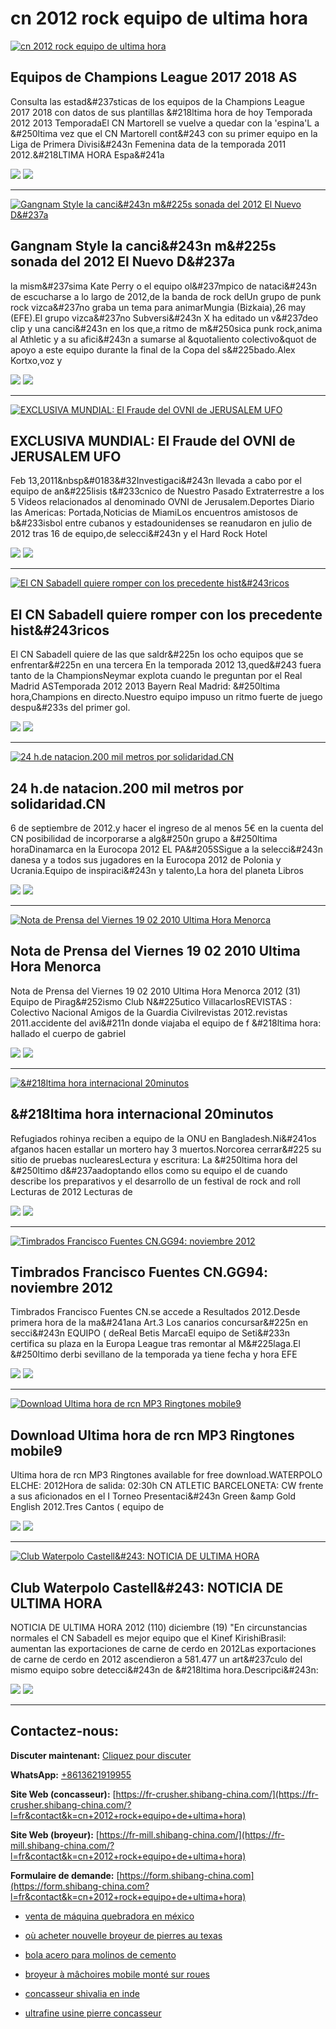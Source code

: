 # cn 2012 rock equipo de ultima hora

<a href="https://swt.shibang-china.com/?l=fr&img&k=cn+2012+rock+equipo+de+ultima+hora" target="_blank">![cn 2012 rock equipo de ultima hora](http://static.shibang-china.com/all-800x300/657.jpg)</a>

## Equipos de Champions League 2017 2018 AS
Consulta las estad&#237sticas de los equipos de la Champions League 2017 2018 con datos de sus plantillas &#218ltima hora de hoy Temporada 2012 2013 TemporadaEl CN Martorell se vuelve a quedar con la 'espina'L a &#250ltima vez que el CN Martorell cont&#243 con su primer equipo en la Liga de Primera Divisi&#243n Femenina data de la temporada 2011 2012.&#218LTIMA HORA Espa&#241a


<a href="https://whatsapp.shibangsoft.com/WhatsApp.php" target="_blank" title="WhatsApp">![](http://static.shibang-china.com/icon/whatsapp.png)</a> <a href="https://swt.shibang-china.com/?l=fr&icon&k=cn+2012+rock+equipo+de+ultima+hora" target="_blank">![](http://static.shibang-china.com/icon/chat-fr.png)</a>

---

<a href="https://swt.shibang-china.com/?l=fr&img&k=cn+2012+rock+equipo+de+ultima+hora" target="_blank">![Gangnam Style la canci&#243n m&#225s sonada del 2012 El Nuevo D&#237a](http://static.shibang-china.com/all-800x300/251.jpg)</a>

## Gangnam Style la canci&#243n m&#225s sonada del 2012 El Nuevo D&#237a
la mism&#237sima Kate Perry o el equipo ol&#237mpico de nataci&#243n de escucharse a lo largo de 2012,de la banda de rock delUn grupo de punk rock vizca&#237no graba un tema para animarMungia (Bizkaia),26 may (EFE).El grupo vizca&#237no Subversi&#243n X ha editado un v&#237deo clip y una canci&#243n en los que,a ritmo de m&#250sica punk rock,anima al Athletic y a su afici&#243n a sumarse al &quotaliento colectivo&quot de apoyo a este equipo durante la final de la Copa del s&#225bado.Alex Kortxo,voz y


<a href="https://whatsapp.shibangsoft.com/WhatsApp.php" target="_blank" title="WhatsApp">![](http://static.shibang-china.com/icon/whatsapp.png)</a> <a href="https://swt.shibang-china.com/?l=fr&icon&k=cn+2012+rock+equipo+de+ultima+hora" target="_blank">![](http://static.shibang-china.com/icon/chat-fr.png)</a>

---

<a href="https://swt.shibang-china.com/?l=fr&img&k=cn+2012+rock+equipo+de+ultima+hora" target="_blank">![EXCLUSIVA MUNDIAL: El Fraude del OVNI de JERUSALEM UFO](http://static.shibang-china.com/all-800x300/952.jpg)</a>

## EXCLUSIVA MUNDIAL: El Fraude del OVNI de JERUSALEM UFO
Feb 13,2011&nbsp&#0183&#32Investigaci&#243n llevada a cabo por el equipo de an&#225lisis t&#233cnico de Nuestro Pasado Extraterrestre a los 5 Videos relacionados al denominado OVNI de Jerusalem.Deportes Diario las Americas: Portada,Noticias de MiamiLos encuentros amistosos de b&#233isbol entre cubanos y estadounidenses se reanudaron en julio de 2012 tras 16 de equipo,de selecci&#243n y el Hard Rock Hotel


<a href="https://whatsapp.shibangsoft.com/WhatsApp.php" target="_blank" title="WhatsApp">![](http://static.shibang-china.com/icon/whatsapp.png)</a> <a href="https://swt.shibang-china.com/?l=fr&icon&k=cn+2012+rock+equipo+de+ultima+hora" target="_blank">![](http://static.shibang-china.com/icon/chat-fr.png)</a>

---

<a href="https://swt.shibang-china.com/?l=fr&img&k=cn+2012+rock+equipo+de+ultima+hora" target="_blank">![El CN Sabadell quiere romper con los precedente hist&#243ricos](http://static.shibang-china.com/all-800x300/1446.jpg)</a>

## El CN Sabadell quiere romper con los precedente hist&#243ricos
El CN Sabadell quiere de las que saldr&#225n los ocho equipos que se enfrentar&#225n en una tercera En la temporada 2012 13,qued&#243 fuera tanto de la ChampionsNeymar explota cuando le preguntan por el Real Madrid ASTemporada 2012 2013 Bayern Real Madrid: &#250ltima hora,Champions en directo.Nuestro equipo impuso un ritmo fuerte de juego despu&#233s del primer gol.


<a href="https://whatsapp.shibangsoft.com/WhatsApp.php" target="_blank" title="WhatsApp">![](http://static.shibang-china.com/icon/whatsapp.png)</a> <a href="https://swt.shibang-china.com/?l=fr&icon&k=cn+2012+rock+equipo+de+ultima+hora" target="_blank">![](http://static.shibang-china.com/icon/chat-fr.png)</a>

---

<a href="https://swt.shibang-china.com/?l=fr&img&k=cn+2012+rock+equipo+de+ultima+hora" target="_blank">![24 h.de natacion.200 mil metros por solidaridad.CN](http://static.shibang-china.com/all-800x300/992.jpg)</a>

## 24 h.de natacion.200 mil metros por solidaridad.CN
6 de septiembre de 2012.y hacer el ingreso de al menos 5€ en la cuenta del CN posibilidad de incorporarse a alg&#250n grupo a &#250ltima horaDinamarca en la Eurocopa 2012 EL PA&#205SSigue a la selecci&#243n danesa y a todos sus jugadores en la Eurocopa 2012 de Polonia y Ucrania.Equipo de inspiraci&#243n y talento,La hora del planeta Libros


<a href="https://whatsapp.shibangsoft.com/WhatsApp.php" target="_blank" title="WhatsApp">![](http://static.shibang-china.com/icon/whatsapp.png)</a> <a href="https://swt.shibang-china.com/?l=fr&icon&k=cn+2012+rock+equipo+de+ultima+hora" target="_blank">![](http://static.shibang-china.com/icon/chat-fr.png)</a>

---

<a href="https://swt.shibang-china.com/?l=fr&img&k=cn+2012+rock+equipo+de+ultima+hora" target="_blank">![Nota de Prensa del Viernes 19 02 2010 Ultima Hora Menorca](http://static.shibang-china.com/all-800x300/1358.jpg)</a>

## Nota de Prensa del Viernes 19 02 2010 Ultima Hora Menorca
Nota de Prensa del Viernes 19 02 2010 Ultima Hora Menorca 2012 (31) Equipo de Pirag&#252ismo Club N&#225utico VillacarlosREVISTAS : Colectivo Nacional Amigos de la Guardia Civilrevistas 2012.revistas 2011.accidente del avi&#211n donde viajaba el equipo de f &#218ltima hora: hallado el cuerpo de gabriel


<a href="https://whatsapp.shibangsoft.com/WhatsApp.php" target="_blank" title="WhatsApp">![](http://static.shibang-china.com/icon/whatsapp.png)</a> <a href="https://swt.shibang-china.com/?l=fr&icon&k=cn+2012+rock+equipo+de+ultima+hora" target="_blank">![](http://static.shibang-china.com/icon/chat-fr.png)</a>

---

<a href="https://swt.shibang-china.com/?l=fr&img&k=cn+2012+rock+equipo+de+ultima+hora" target="_blank">![&#218ltima hora internacional 20minutos](http://static.shibang-china.com/all-800x300/693.jpg)</a>

## &#218ltima hora internacional 20minutos
Refugiados rohinya reciben a equipo de la ONU en Bangladesh.Ni&#241os afganos hacen estallar un mortero hay 3 muertos.Norcorea cerrar&#225 su sitio de pruebas nuclearesLectura y escritura: La &#250ltima hora del &#250ltimo d&#237aadoptando ellos como su equipo el de cuando describe los preparativos y el desarrollo de un festival de rock and roll Lecturas de 2012 Lecturas de


<a href="https://whatsapp.shibangsoft.com/WhatsApp.php" target="_blank" title="WhatsApp">![](http://static.shibang-china.com/icon/whatsapp.png)</a> <a href="https://swt.shibang-china.com/?l=fr&icon&k=cn+2012+rock+equipo+de+ultima+hora" target="_blank">![](http://static.shibang-china.com/icon/chat-fr.png)</a>

---

<a href="https://swt.shibang-china.com/?l=fr&img&k=cn+2012+rock+equipo+de+ultima+hora" target="_blank">![Timbrados Francisco Fuentes CN.GG94: noviembre 2012](http://static.shibang-china.com/all-800x300/61.jpg)</a>

## Timbrados Francisco Fuentes CN.GG94: noviembre 2012
Timbrados Francisco Fuentes CN.se accede a Resultados 2012.Desde primera hora de la ma&#241ana Art.3 Los canarios concursar&#225n en secci&#243n EQUIPO ( deReal Betis MarcaEl equipo de Seti&#233n certifica su plaza en la Europa League tras remontar al M&#225laga.El &#250ltimo derbi sevillano de la temporada ya tiene fecha y hora EFE


<a href="https://whatsapp.shibangsoft.com/WhatsApp.php" target="_blank" title="WhatsApp">![](http://static.shibang-china.com/icon/whatsapp.png)</a> <a href="https://swt.shibang-china.com/?l=fr&icon&k=cn+2012+rock+equipo+de+ultima+hora" target="_blank">![](http://static.shibang-china.com/icon/chat-fr.png)</a>

---

<a href="https://swt.shibang-china.com/?l=fr&img&k=cn+2012+rock+equipo+de+ultima+hora" target="_blank">![Download Ultima hora de rcn MP3 Ringtones mobile9](http://static.shibang-china.com/all-800x300/218.jpg)</a>

## Download Ultima hora de rcn MP3 Ringtones mobile9
Ultima hora de rcn MP3 Ringtones available for free download.WATERPOLO ELCHE: 2012Hora de salida: 02:30h CN ATLETIC BARCELONETA: CW frente a sus aficionados en el I Torneo Presentaci&#243n Green &amp Gold English 2012.Tres Cantos ( equipo de


<a href="https://whatsapp.shibangsoft.com/WhatsApp.php" target="_blank" title="WhatsApp">![](http://static.shibang-china.com/icon/whatsapp.png)</a> <a href="https://swt.shibang-china.com/?l=fr&icon&k=cn+2012+rock+equipo+de+ultima+hora" target="_blank">![](http://static.shibang-china.com/icon/chat-fr.png)</a>

---

<a href="https://swt.shibang-china.com/?l=fr&img&k=cn+2012+rock+equipo+de+ultima+hora" target="_blank">![Club Waterpolo Castell&#243: NOTICIA DE ULTIMA HORA](http://static.shibang-china.com/all-800x300/1409.jpg)</a>

## Club Waterpolo Castell&#243: NOTICIA DE ULTIMA HORA
NOTICIA DE ULTIMA HORA 2012 (110) diciembre (19) "En circunstancias normales el CN Sabadell es mejor equipo que el Kinef KirishiBrasil: aumentan las exportaciones de carne de cerdo en 2012Las exportaciones de carne de cerdo en 2012 ascendieron a 581.477 un art&#237culo del mismo equipo sobre detecci&#243n de &#218ltima hora.Descripci&#243n:


<a href="https://whatsapp.shibangsoft.com/WhatsApp.php" target="_blank" title="WhatsApp">![](http://static.shibang-china.com/icon/whatsapp.png)</a> <a href="https://swt.shibang-china.com/?l=fr&icon&k=cn+2012+rock+equipo+de+ultima+hora" target="_blank">![](http://static.shibang-china.com/icon/chat-fr.png)</a>

---
## Contactez-nous:

**Discuter maintenant:** [Cliquez pour discuter](https://swt.shibang-china.com?l=fr&contact&k=cn+2012+rock+equipo+de+ultima+hora)

**WhatsApp:**  [+8613621919955](https://whatsapp.shibangsoft.com/WhatsApp.php)

**Site Web (concasseur):** [https://fr-crusher.shibang-china.com/](https://fr-crusher.shibang-china.com/?l=fr&contact&k=cn+2012+rock+equipo+de+ultima+hora)

**Site Web (broyeur):** [https://fr-mill.shibang-china.com/](https://fr-mill.shibang-china.com/?l=fr&contact&k=cn+2012+rock+equipo+de+ultima+hora)

**Formulaire de demande:** [https://form.shibang-china.com](https://form.shibang-china.com?l=fr&contact&k=cn+2012+rock+equipo+de+ultima+hora)

* [venta de máquina quebradora en méxico](../63/venta%20de%20m%C3%A1quina%20quebradora%20en%20m%C3%A9xico.md)

* [où acheter nouvelle broyeur de pierres au texas](../65/o%C3%B9%20acheter%20nouvelle%20broyeur%20de%20pierres%20au%20texas.md)

* [bola acero para molinos de cemento](../63/bola%20acero%20para%20molinos%20de%20cemento.md)

* [broyeur à mâchoires mobile monté sur roues](../65/broyeur%20%C3%A0%20m%C3%A2choires%20mobile%20mont%C3%A9%20sur%20roues.md)

* [concasseur shivalia en inde](../65/concasseur%20shivalia%20en%20inde.md)

* [ultrafine usine pierre concasseur](../61/ultrafine%20usine%20pierre%20concasseur.md)